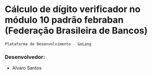 # Cálculo de dígito verificador no módulo 10 padrão febraban (Federação Brasileira de Bancos)

```sh
Plataforma de Desenvolvimento - GoLang
```

### Desenvolvedor:

* Alvaro Santos
